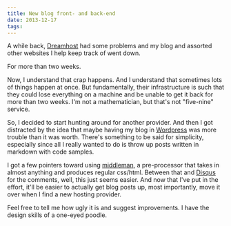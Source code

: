 ```yaml
---
title: New blog front- and back-end
date: 2013-12-17
tags:
---
```


A while back, [Dreamhost](http://dreamhost.com/) had some problems and my blog and assorted other websites I help keep track of went down.

For more than two weeks.

Now, I understand that crap happens. And I understand that sometimes lots of things happen at once. But fundamentally, their infrastructure is such that they could lose everything on a machine and be unable to get it back for more than two weeks. I'm not a mathematician, but that's not "five-nine" service. 

So, I decided to start hunting around for another provider. And then I got distracted by the idea that maybe having my blog in [Wordpress](http://wordpress.org) was more trouble than it was worth. There's something to be said for simplicity, especially since all I really wanted to do is throw up posts written in markdown with code samples.

I got a few pointers toward using [middleman](http://middlemanapp.com/), a pre-processor that takes in almost anything and produces regular css/html. Between that and [Disqus](http://disqus.com/) for the comments, well, this just seems easier. And now that I've put in the effort, it'll be easier to actually get blog posts up, most importantly, move it over when I find a new hosting provider. 

Feel free to tell me how ugly it is and suggest improvements. I have the design skills of a one-eyed poodle. 